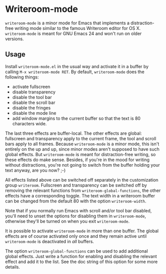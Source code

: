 # Writeroom-mode #

`writeroom-mode` is a minor mode for Emacs that implements a
distraction-free writing mode similar to the famous Writeroom editor for OS
X. `writeroom-mode` is meant for GNU Emacs 24 and won't run on older
versions.

## Usage ##

Install `writeroom-mode.el` in the usual way and activate it in a buffer by
calling `M-x writeroom-mode RET`. By default, `writeroom-mode` does the
following things:

* activate fullscreen
* disable transparency
* disable the tool bar
* disable the scroll bar
* disable the fringes
* disable the mode line
* add window margins to the current buffer so that the text is 80
  characters wide.

The last three effects are buffer-local. The other effects are global:
fullscreen and transparency apply to the current frame, the tool and scroll
bars apply to all frames. Because `writeroom-mode` is a minor mode, this
isn't entirely on the up and up, since minor modes aren't supposed to have
such global effects. But `writeroom-mode` is meant for distraction-free
writing, so these effects do make sense. Besides, if you're in the mood for
writing without distractions, you're not going to switch from the buffer
holding your text anyway, are you now? ;-)

All effects listed above can be switched off separately in the
customization group `writeroom`. Fullscreen and transparency can be
switched off by removing the relevant functions from
`writeroom-global-functions`, the other effects have a corresponding
toggle. The text width in a writeroom buffer can be changed from the
default 80 with the option `writeroom-width`.

Note that if you normally run Emacs with scroll and/or tool bar disabled,
you'll need to unset the options for disabling them in `writeroom-mode`,
otherwise they'll be turned on when you exit `writeroom-mode`.

It is possible to activate `writeroom-mode` in more than one buffer. The
global effects are of course activated only once and they remain active
until `writeroom-mode` is deactivated in *all* buffers.

The option `writeroom-global-functions` can be used to add additional
global effects. Just write a function for enabling and disabling the
relevant effect and add it to the list. See the doc string of this option
for some more details.
